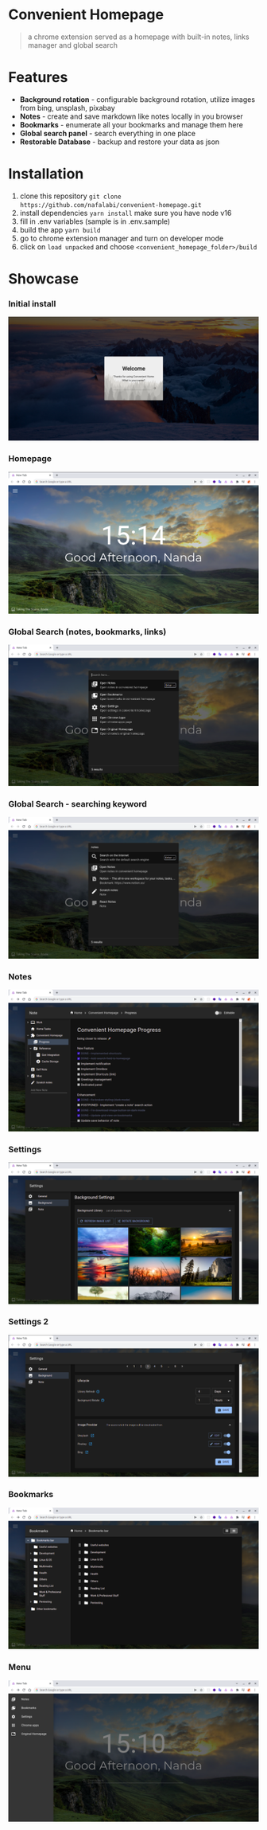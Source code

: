 # Convenient Homepage

>a chrome extension served as a homepage with built-in notes, links manager and global search

# Features
- **Background rotation** - configurable background rotation, utilize images from bing, unsplash, pixabay
- **Notes** - create and save markdown like notes locally in you browser
- **Bookmarks** - enumerate all your bookmarks and manage them here
- **Global search panel** - search everything in one place
- **Restorable Database** - backup and restore your data as json

# Installation

1. clone this repository `git clone https://github.com/nafalabi/convenient-homepage.git`
2. install dependencies `yarn install` make sure you have node v16
3. fill in .env variables (sample is in .env.sample)
4. build the app `yarn build`
5. go to chrome extension manager and turn on developer mode
6. click on `load unpacked` and choose `<convenient_homepage_folder>/build`

# Showcase

### Initial install
![](screenshots/ch-initial.png)
### Homepage
![](screenshots/ch-idle.png)
### Global Search (notes, bookmarks, links)
![](screenshots/ch-search-panel-open.png)
### Global Search - searching keyword
![](screenshots/ch-search-panel-entered-keyword.png)
### Notes
![](screenshots/ch-notes.png)
### Settings
![](screenshots/ch-background-settings1.png)
### Settings 2
![](screenshots/ch-background-settings2.png)
### Bookmarks
![](screenshots/ch-bookmarks.png)
### Menu
![](screenshots/ch-menus.png)
